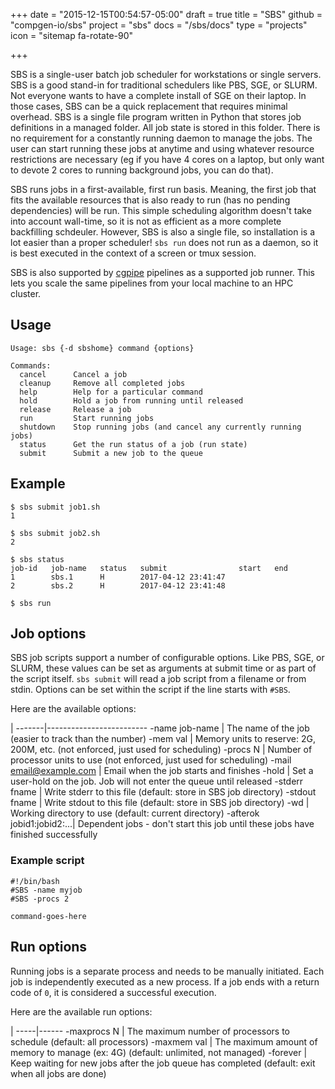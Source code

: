 +++
date = "2015-12-15T00:54:57-05:00"
draft = true
title = "SBS"
github = "compgen-io/sbs"
project = "sbs"
docs = "/sbs/docs"
type = "projects"
icon = "sitemap fa-rotate-90"

+++

SBS is a single-user batch job scheduler for workstations or single servers. SBS is a good stand-in for
traditional schedulers like PBS, SGE, or SLURM. Not everyone wants to have a complete install of SGE on
their laptop. In those cases, SBS can be a quick replacement that requires minimal overhead. SBS is a 
single file program written in Python that stores job definitions in a managed folder. All job state is
stored in this folder. There is no requirement for a constantly running daemon to manage the jobs.
The user can start running these jobs at anytime and using whatever resource restrictions are necessary (eg if you
have 4 cores on a laptop, but only want to devote 2 cores to running background jobs, you can do that).

SBS runs jobs in a first-available, first run basis. Meaning, the first job that fits the available
resources that is also ready to run (has no pending dependencies) will be run. This simple scheduling 
algorithm doesn't take into account wall-time, so it is not as efficient as a more complete backfilling
schdeuler. However, SBS is also a single file, so installation is a lot easier than a proper scheduler!
`sbs run` does not run as a daemon, so it is best executed in the context of a screen or tmux session.

SBS is also supported by [cgpipe](/cgpipe) pipelines as a supported job runner. This lets you scale the
same pipelines from your local machine to an HPC cluster.

## Usage

    Usage: sbs {-d sbshome} command {options}

    Commands:
      cancel      Cancel a job
      cleanup     Remove all completed jobs
      help        Help for a particular command
      hold        Hold a job from running until released
      release     Release a job
      run         Start running jobs
      shutdown    Stop running jobs (and cancel any currently running jobs)
      status      Get the run status of a job (run state)
      submit      Submit a new job to the queue


## Example

    $ sbs submit job1.sh
    1

    $ sbs submit job2.sh
    2

    $ sbs status
    job-id   job-name   status   submit                start   end
    1        sbs.1      H        2017-04-12 23:41:47              
    2        sbs.2      H        2017-04-12 23:41:48              

    $ sbs run

## Job options

SBS job scripts support a number of configurable options. Like PBS, SGE, or SLURM, 
these values can be set as arguments at submit time or as part of the script itself.
`sbs submit` will read a job script from a filename or from stdin. Options can be set
within the script if the line starts with `#SBS`.

Here are the available options: 

 |
-------|-------------------------
 -name job-name | The name of the job (easier to track than the number)
 -mem val | Memory units to reserve: 2G, 200M, etc. (not enforced, just used for scheduling)
 -procs N | Number of processor units to use (not enforced, just used for scheduling)
 -mail email@example.com | Email when the job starts and finishes
 -hold | Set a user-hold on the job. Job will not enter the queue until released 
 -stderr fname | Write stderr to this file (default: store in SBS job directory)
 -stdout fname | Write stdout to this file (default: store in SBS job directory)
 -wd | Working directory to use (default: current directory)
 -afterok jobid1:jobid2:...| Dependent jobs - don't start this job until these jobs have finished successfully

### Example script

    #!/bin/bash
    #SBS -name myjob
    #SBS -procs 2
    
    command-goes-here
    

## Run options

Running jobs is a separate process and needs to be manually initiated. 
Each job is independently executed as a new process. If a job ends with a return
code of `0`, it is considered a successful execution.

Here are the available run options:

 |
-----|------
-maxprocs N | The maximum number of processors to schedule (default: all processors)
-maxmem val | The maximum amount of memory to manage (ex: 4G) (default: unlimited, not managed)
-forever    | Keep waiting for new jobs after the job queue has completed (default: exit when all jobs are done)
